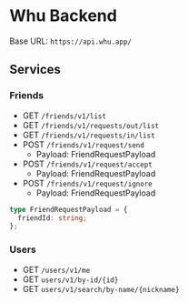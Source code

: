 # Whu Backend

Base URL: `https://api.whu.app/`

## Services

### Friends

- GET `/friends/v1/list`
- GET `/friends/v1/requests/out/list`
- GET `/friends/v1/requests/in/list`
- POST `/friends/v1/request/send`
  - Payload: FriendRequestPayload
- POST `/friends/v1/request/accept`
  - Payload: FriendRequestPayload
- POST `/friends/v1/request/ignore`
  - Payload: FriendRequestPayload

```ts
type FriendRequestPayload = {
  friendId: string;
};
```

### Users

- GET `/users/v1/me`
- GET `users/v1/by-id/{id}`
- GET `users/v1/search/by-name/{nickname}`
